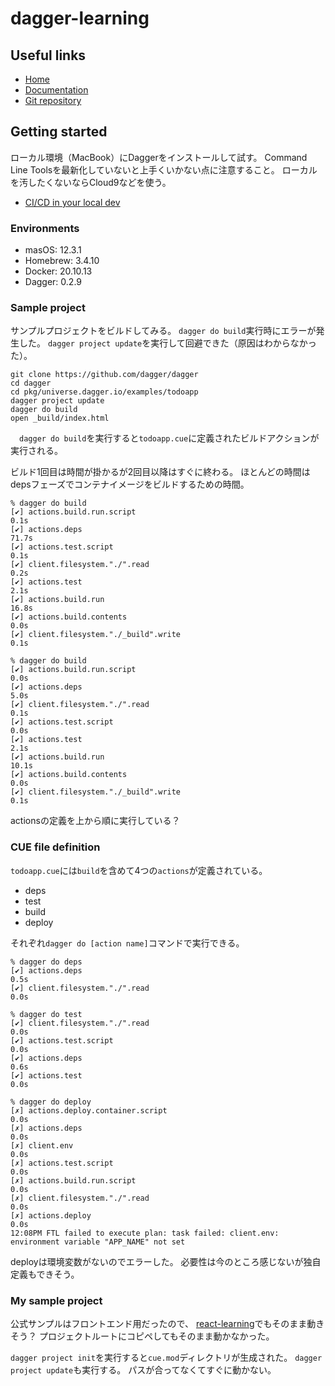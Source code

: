 # dagger-learning

## Useful links

* [Home](https://dagger.io/)
* [Documentation](https://docs.dagger.io/)
* [Git repository](https://github.com/dagger/dagger)

## Getting started

ローカル環境（MacBook）にDaggerをインストールして試す。
Command Line Toolsを最新化していないと上手くいかない点に注意すること。
ローカルを汚したくないならCloud9などを使う。

* [CI/CD in your local dev](https://docs.dagger.io/1200/local-dev)

### Environments

* masOS: 12.3.1
* Homebrew: 3.4.10
* Docker: 20.10.13
* Dagger: 0.2.9

### Sample project

サンプルプロジェクトをビルドしてみる。
`dagger do build`実行時にエラーが発生した。
`dagger project update`を実行して回避できた（原因はわからなかった）。

```
git clone https://github.com/dagger/dagger
cd dagger
cd pkg/universe.dagger.io/examples/todoapp
dagger project update
dagger do build
open _build/index.html
```

　`dagger do build`を実行すると`todoapp.cue`に定義されたビルドアクションが実行される。

ビルド1回目は時間が掛かるが2回目以降はすぐに終わる。
ほとんどの時間はdepsフェーズでコンテナイメージをビルドするための時間。

```
% dagger do build      
[✔] actions.build.run.script                                                0.1s
[✔] actions.deps                                                           71.7s
[✔] actions.test.script                                                     0.1s
[✔] client.filesystem."./".read                                             0.2s
[✔] actions.test                                                            2.1s
[✔] actions.build.run                                                      16.8s
[✔] actions.build.contents                                                  0.0s
[✔] client.filesystem."./_build".write                                      0.1s
```

```
% dagger do build
[✔] actions.build.run.script                                                0.0s
[✔] actions.deps                                                            5.0s
[✔] client.filesystem."./".read                                             0.1s
[✔] actions.test.script                                                     0.0s
[✔] actions.test                                                            2.1s
[✔] actions.build.run                                                      10.1s
[✔] actions.build.contents                                                  0.0s
[✔] client.filesystem."./_build".write                                      0.1s
```

actionsの定義を上から順に実行している？

### CUE file definition

`todoapp.cue`には`build`を含めて4つの`actions`が定義されている。

* deps
* test
* build
* deploy

それぞれ`dagger do [action name]`コマンドで実行できる。

```
% dagger do deps
[✔] actions.deps                                                            0.5s
[✔] client.filesystem."./".read                                             0.0s
```

```
% dagger do test
[✔] client.filesystem."./".read                                             0.0s
[✔] actions.test.script                                                     0.0s
[✔] actions.deps                                                            0.6s
[✔] actions.test                                                            0.0s
```

```
% dagger do deploy
[✗] actions.deploy.container.script                                         0.0s
[✗] actions.deps                                                            0.0s
[✗] client.env                                                              0.0s
[✗] actions.test.script                                                     0.0s
[✗] actions.build.run.script                                                0.0s
[✗] client.filesystem."./".read                                             0.0s
[✗] actions.deploy                                                          0.0s
12:08PM FTL failed to execute plan: task failed: client.env: environment variable "APP_NAME" not set
```

deployは環境変数がないのでエラーした。
必要性は今のところ感じないが独自定義もできそう。

### My sample project

公式サンプルはフロントエンド用だったので、
[react-learning](https://github.com/kn25ha01/react-learning)でもそのまま動きそう？
プロジェクトルートにコピペしてもそのまま動かなかった。

`dagger project init`を実行すると`cue.mod`ディレクトリが生成された。
`dagger project update`も実行する。
パスが合ってなくてすぐに動かない。
